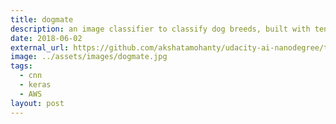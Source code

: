 ```yaml
---
title: dogmate
description: an image classifier to classify dog breeds, built with tensorflow
date: 2018-06-02
external_url: https://github.com/akshatamohanty/udacity-ai-nanodegree/tree/master/project-05-dog-recognizer
image: ../assets/images/dogmate.jpg
tags:
  - cnn
  - keras
  - AWS
layout: post
---
```

